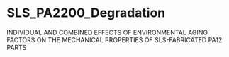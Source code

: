# SLS_PA2200_Degradation
INDIVIDUAL AND COMBINED EFFECTS OF ENVIRONMENTAL AGING FACTORS ON THE MECHANICAL PROPERTIES OF SLS-FABRICATED PA12 PARTS 
